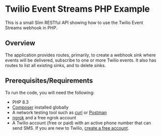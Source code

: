 # Twilio Event Streams PHP Example

This is a small Slim RESTful API showing how to use the Twilio Event Streams webhook in PHP.

## Overview

The application provides routes, primarily, to create a webhook sink where events will be delivered, subscribe to one or more Twilio events.
It also has routes to list all existing sinks, and to delete sinks.

## Prerequisites/Requirements

To run the code, you will need the following:

- PHP 8.3
- [Composer][composer_url] installed globally
- A network testing tool such as [curl][curl_url] or [Postman][postman_url]
- [ngrok][ngrok_url] and a free ngrok account
- A Twilio account (free or paid) with an active phone number that can send SMS.
  If you are new to Twilio, [create a free account][try_twilio_url].

[composer_url]: https://getcomposer.org
[ngrok_url]: https://ngrok.com/
[try_twilio_url]: https://www.twilio.com/try-twilio
[curl_url]: https://curl.se/
[postman_url]: https://www.postman.com/